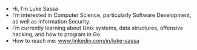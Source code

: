 - Hi, I’m Luke Sassa
- I’m interested in Computer Science, particularly Software Development, as well as Information Security.
- I’m currently learning about Unix systems, data structures, offensive hacking, and how to program in Go.
- How to reach me: www.linkedin.com/in/luke-sassa

<!---
lukejs97/lukejs97 is a ✨ special ✨ repository because its `README.md` (this file) appears on your GitHub profile.
You can click the Preview link to take a look at your changes.
--->
 <!---- 💞️ I’m looking to collaborate on --->
